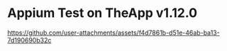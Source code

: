 # Appium Test on TheApp v1.12.0

https://github.com/user-attachments/assets/f4d7861b-d51e-46ab-ba13-7d190690b32c

